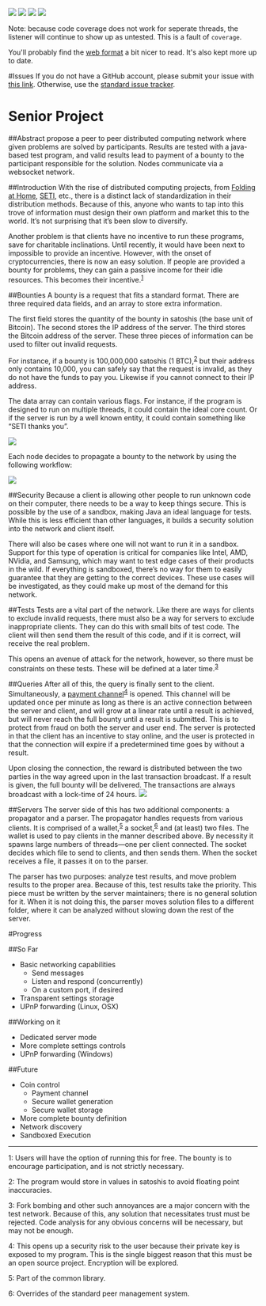[![](https://img.shields.io/travis/gappleto97/Senior-Project.svg?style=flat&label=Linux%20Build)](https://travis-ci.org/gappleto97/Senior-Project) [![](https://img.shields.io/coveralls/gappleto97/Senior-Project/master.svg?style=flat&label=Linux%20Coverage)](https://coveralls.io/github/gappleto97/Senior-Project) [![](https://img.shields.io/appveyor/ci/gappleto97/Senior-Project/master.svg?style=flat&label=Windows%20Build)](https://ci.appveyor.com/project/gappleto97/senior-project) [![](https://img.shields.io/codecov/c/github/gappleto97/Senior-Project.svg?style=flat&label=Windows%20Coverage)](https://codecov.io/github/gappleto97/Senior-Project)

Note: because code coverage does not work for seperate threads, the listener will continue to show up as untested. This is a fault of `coverage`.

You'll probably find the [web format](https://gappleto97.github.io/Senior-Project) a bit nicer to read. It's also kept more up to date.

#Issues
If you do not have a GitHub account, please submit your issue with [this link](https://gitreports.com/issue/gappleto97/Senior-Project). Otherwise, use the [standard issue tracker](https://github.com/gappleto97/Senior-Project/issues/new). 

# Senior Project

##Abstract
propose a peer to peer distributed computing network where given problems are solved by participants. Results are tested with a java-based test program, and valid results lead to payment of a bounty to the participant responsible for the solution. Nodes communicate via a websocket network.

##Introduction
With the rise of distributed computing projects, from [Folding at Home](https://folding.stanford.edu/), [SETI](https://setiathome.ssl.berkeley.edu/), etc., there is a distinct lack of standardization in their distribution methods. Because of this, anyone who wants to tap into this trove of information must design their own platform and market this to the world. It’s not surprising that it’s been slow to diversify.

Another problem is that clients have no incentive to run these programs, save for charitable inclinations. Until recently, it would have been next to impossible to provide an incentive. However, with the onset of cryptocurrencies, there is now an easy solution. If people are provided a bounty for problems, they can gain a passive income for their idle resources. This becomes their incentive.<sup>[1](#myfootnote1)</sup>

##Bounties
A bounty is a request that fits a standard format. There are three required data fields, and an array to store extra information.

The first field stores the quantity of the bounty in satoshis (the base unit of Bitcoin). The second stores the IP address of the server. The third stores the Bitcoin address of the server. These three pieces of information can be used to filter out invalid requests.

For instance, if a bounty is 100,000,000 satoshis (1 BTC),<sup>[2](#myfootnote2)</sup> but their address only contains 10,000, you can safely say that the request is invalid, as they do not have the funds to pay you. Likewise if you cannot connect to their IP address.

The data array can contain various flags. For instance, if the program is designed to run on multiple threads, it could contain the ideal core count. Or if the server is run by a well known entity, it could contain something like “SETI thanks you”.

![](https://i.imgur.com/xCsjOto.png)

Each node decides to propagate a bounty to the network by using the following workflow:

![](https://i.imgur.com/bkmwNsB.png)

##Security
Because a client is allowing other people to run unknown code on their computer, there needs to be a way to keep things secure. This is possible by the use of a sandbox, making Java an ideal language for tests. While this is less efficient than other languages, it builds a security solution into the network and client itself.

There will also be cases where one will not want to run it in a sandbox. Support for this type of operation is critical for companies like Intel, AMD, NVidia, and Samsung, which may want to test edge cases of their products in the wild. If everything is sandboxed, there’s no way for them to easily guarantee that they are getting to the correct devices. These use cases will be investigated, as they could make up most of the demand for this network.


##Tests
Tests are a vital part of the network. Like there are ways for clients to exclude invalid requests, there must also be a way for servers to exclude inappropriate clients. They can do this with small bits of test code. The client will then send them the result of this code, and if it is correct, will receive the real problem.

This opens an avenue of attack for the network, however, so there must be constraints on these tests. These will be defined at a later time.<sup>[3](#myfootnote3)</sup>

##Queries
After all of this, the query is finally sent to the client. Simultaneously, a [payment channel](https://bitcoin.org/en/developer-guide#micropayment-channel)<sup>[4](#myfootnote4)</sup> is opened. This channel will be updated once per minute as long as there is an active connection between the server and client, and will grow at a linear rate until a result is achieved, but will never reach the full bounty until a result is submitted. This is to protect from fraud on both the server and user end. The server is protected in that the client has an incentive to stay online, and the user is protected in that the connection will expire if a predetermined time goes by without a result.

Upon closing the connection, the reward is distributed between the two parties in the way agreed upon in the last transaction broadcast. If a result is given, the full bounty will be delivered. The transactions are always broadcast with a lock-time of 24 hours.
![](https://i.imgur.com/I25QiL0.png)

##Servers
The server side of this has two additional components: a propagator and a parser. The propagator handles requests from various clients. It is comprised of a wallet,<sup>[5](#myfootnote5)</sup> a socket,<sup>[6](#myfootnote6)</sup> and (at least) two files. The wallet is used to pay clients in the manner described above. By necessity it spawns large numbers of threads—one per client connected. The socket decides which file to send to clients, and then sends them. When the socket receives a file, it passes it on to the parser.

The parser has two purposes: analyze test results, and move problem results to the proper area. Because of this, test results take the priority. This piece must be written by the server maintainers; there is no general solution for it. When it is not doing this, the parser moves solution files to a different folder, where it can be analyzed without slowing down the rest of the server.

#Progress

##So Far

* Basic networking capabilities
  * Send messages
  * Listen and respond (concurrently)
  * On a custom port, if desired
* Transparent settings storage
* UPnP forwarding (Linux, OSX)
 
##Working on it

* Dedicated server mode
* More complete settings controls
* UPnP forwarding (Windows)

##Future

* Coin control
  * Payment channel
  * Secure wallet generation
  * Secure wallet storage
* More complete bounty definition
* Network discovery
* Sandboxed Execution

----------------------------

<a name="myfootnote1">1</a>: Users will have the option of running this for free. The bounty is to encourage participation, and is not strictly necessary.

<a name="myfootnote2">2</a>: The program would store in values in satoshis to avoid floating point inaccuracies.

<a name="myfootnote3">3</a>: Fork bombing and other such annoyances are a major concern with the test network. Because of this, any solution that necessitates trust must be rejected. Code analysis for any obvious concerns will be necessary, but may not be enough.

<a name="myfootnote4">4</a>: This opens up a security risk to the user because their private key is exposed to my program. This is the single biggest reason that this must be an open source project. Encryption will be explored.

<a name="myfootnote5">5</a>: Part of the common library.

<a name="myfootnote6">6</a>: Overrides of the standard peer management system.
